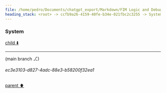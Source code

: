 ```yaml
---
file: /home/pedro/Documents/chatgpt_export/Markdown/FIM Logic and Debugging.md
heading_stack: <root> -> ccfb9a26-4159-40fe-b34e-021fbc2c3255 -> System
---
```

### System

[child ⬇️](#ec3e3103-d827-4adc-88e3-b58200f32ea1)

---

(main branch ⎇)
###### ec3e3103-d827-4adc-88e3-b58200f32ea1
[parent ⬆️](#ccfb9a26-4159-40fe-b34e-021fbc2c3255)
